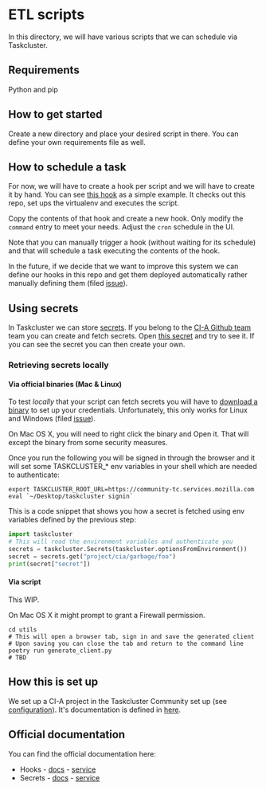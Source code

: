 # ETL scripts

In this directory, we will have various scripts that we can schedule via Taskcluster.

## Requirements

Python and pip

## How to get started

Create a new directory and place your desired script in there.
You can define your own requirements file as well.

## How to schedule a task

For now, we will have to create a hook per script and we will have to create it by hand.
You can see [this hook](https://community-tc.services.mozilla.com/hooks/project-cia/hello-world) as
a simple example. It checks out this repo, set ups the virtualenv and executes the script.

Copy the contents of that hook and create a new hook. Only modify the `command` entry to meet your needs.
Adjust the `cron` schedule in the UI.

Note that you can manually trigger a hook (without waiting for its schedule) and that will schedule a task
executing the contents of the hook.

In the future, if we decide that we want to improve this system we can define our hooks in this repo and
get them deployed automatically rather manually defining them (filed [issue](https://github.com/mozilla/cia-tasks/issues/5)).

## Using secrets

In Taskcluster we can store [secrets](https://community-tc.services.mozilla.com/secrets).
If you belong to the [CI-A Github team](https://github.com/orgs/mozilla/teams/cia/members) team you can create and fetch secrets.
Open [this secret](https://community-tc.services.mozilla.com/secrets/project%2Fcia%2Fgarbage%2Ffoo) and try to see it. If you can see the
secret you can then create your own.

### Retrieving secrets locally

#### Via official binaries (Mac & Linux)

To test *locally* that your script can fetch secrets you will have to [download a binary](https://github.com/taskcluster/taskcluster/tree/master/clients/client-shell#readme)
to set up your credentials. Unfortunately, this only works for Linux and Windows (filed [issue](https://github.com/mozilla/cia-tasks/issues/7)).

On Mac OS X, you will need to right click the binary and Open it. That will except the binary from some security measures.

Once you run the following you will be signed in through the browser and it will set some TASKCLUSTER_* env variables
in your shell which are needed to authenticate:

```shell
export TASKCLUSTER_ROOT_URL=https://community-tc.services.mozilla.com
eval `~/Desktop/taskcluster signin`
```

This is a code snippet that shows you how a secret is fetched using env variables defined by the previous step:

```python
import taskcluster
# This will read the environment variables and authenticate you
secrets = taskcluster.Secrets(taskcluster.optionsFromEnvironment())
secret = secrets.get("project/cia/garbage/foo")
print(secret["secret"])
```

#### Via script

This WIP.

On Mac OS X it might prompt to grant a Firewall permission.

```shell
cd utils
# This will open a browser tab, sign in and save the generated client
# Upon saving you can close the tab and return to the command line
poetry run generate_client.py
# TBD
```


## How this is set up

We set up a CI-A project in the Taskcluster Community set up (see [configuration](https://github.com/mozilla/community-tc-config/blob/master/config/projects/cia.yml)).
It's documentation is defined in [here](https://github.com/mozilla/community-tc-config/blob/master/config/projects/README.md).

## Official documentation

You can find the official documentation here:

* Hooks - [docs](https://community-tc.services.mozilla.com/docs/reference/core/hooks) - [service](https://community-tc.services.mozilla.com/hooks)
* Secrets - [docs](https://community-tc.services.mozilla.com/docs/reference/core/secrets) - [service](https://community-tc.services.mozilla.com/secrets)